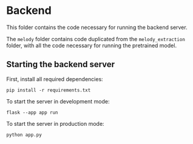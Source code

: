 # Backend

This folder contains the code necessary for running the backend server.

The `melody` folder contains code duplicated from the `melody_extraction` folder, with all the code necessary for running the pretrained model.

## Starting the backend server

First, install all required dependencies:
```
pip install -r requirements.txt
```

To start the server in development mode:
```
flask --app app run
```

To start the server in production mode:
```
python app.py
```